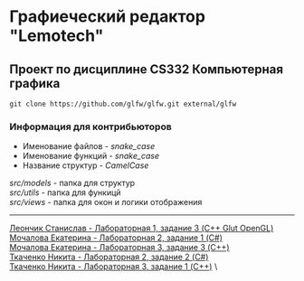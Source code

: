 # Графиеческий редактор "Lemotech"
Проект по дисциплине CS332 Компьютерная графика
---
```
git clone https://github.com/glfw/glfw.git external/glfw
```

### Информация для контрибьюторов
* Именование файлов - *snake_case*
* Именование функций - *snake_case*
* Название структур - *CamelCase*

*src/models* - папка для структур \
*src/utils* - папка для функицй \
*src/views* - папка для окон и логики отображения

---
[Леончик Станислав - Лабораторная 1, задание 3 (C++ Glut OpenGL)](https://github.com/stanislavleonchik/computer-graphics/tree/main/no_include_labs/lab1-task3-leonchik) \
[Мочалова Екатерина - Лабораторная 2, задание 1 (C#)](https://github.com/stanislavleonchik/computer-graphics/tree/main/no_include_labs/lab2-task1-mochalova) \
[Мочалова Екатерина - Лабораторная 3, задание 3 (C++)](https://github.com/stanislavleonchik/computer-graphics/tree/main/no_include_labs/lab3-task3-mochalova) \
[Ткаченко Никита - Лабораторная 2, задание 2 (C#)](https://github.com/stanislavleonchik/computer-graphics/tree/main/no_include_labs/lab2-task2-tkachenko) \
[Ткаченко Никита - Лабораторная 3, задание 1 (C++)](https://github.com/stanislavleonchik/computer-graphics/tree/main/no_include_labs/lab3-task1-tkachenko) \
